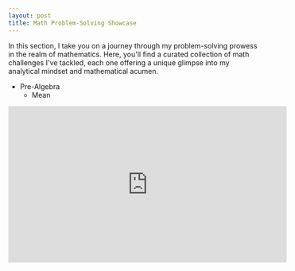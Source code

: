 ```yaml
---
layout: post
title: Math Problem-Solving Showcase
---
```


In this section, I take you on a journey through my problem-solving prowess in the realm of mathematics. Here, you'll find a curated collection of math challenges I've tackled, each one offering a unique glimpse into my analytical mindset and mathematical acumen. 

* Pre-Algebra
    * Mean

<p align="center">
<iframe width="560" height="315" src="https://www.youtube.com/embed/jooahZ4aygk?si=JNDy_SgKI8XVVVtN" title="YouTube video player" frameborder="0" allow="accelerometer; autoplay; clipboard-write; encrypted-media; gyroscope; picture-in-picture; web-share" allowfullscreen></iframe>
</p>

<!---
From elegant equations to intricate calculus, these problems are more than just numbers; they represent the power of logical thinking and the joy of discovery. Join me in exploring the art and science of problem-solving in mathematics, and witness firsthand how I navigate and conquer the intriguing world of mathematical conundrums.)
-->